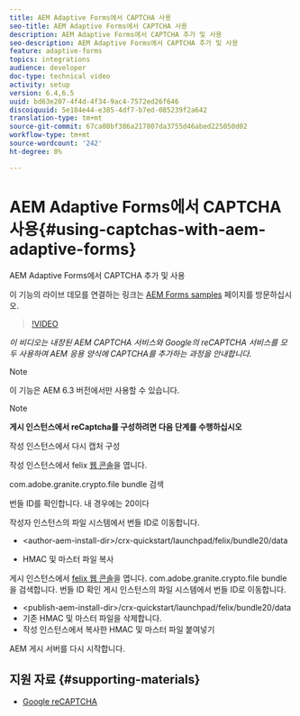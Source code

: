 ```yaml
---
title: AEM Adaptive Forms에서 CAPTCHA 사용
seo-title: AEM Adaptive Forms에서 CAPTCHA 사용
description: AEM Adaptive Forms에서 CAPTCHA 추가 및 사용
seo-description: AEM Adaptive Forms에서 CAPTCHA 추가 및 사용
feature: adaptive-forms
topics: integrations
audience: developer
doc-type: technical video
activity: setup
version: 6.4,6.5
uuid: bd63e207-4f4d-4f34-9ac4-7572ed26f646
discoiquuid: 5e184e44-e385-4df7-b7ed-085239f2a642
translation-type: tm+mt
source-git-commit: 67ca08bf386a217807da3755d46abed225050d02
workflow-type: tm+mt
source-wordcount: '242'
ht-degree: 0%

---
```



# AEM Adaptive Forms에서 CAPTCHA 사용{#using-captchas-with-aem-adaptive-forms}

AEM Adaptive Forms에서 CAPTCHA 추가 및 사용

이 기능의 라이브 데모를 연결하는 링크는 [AEM Forms samples](https://forms.enablementadobe.com/content/samples/samples.html?query=0) 페이지를 방문하십시오.

>[!VIDEO](https://video.tv.adobe.com/v/18336/?quality=9&learn=on)

*이 비디오는 내장된 AEM CAPTCHA 서비스와 Google의 reCAPTCHA 서비스를 모두 사용하여 AEM 응용 양식에 CAPTCHA를 추가하는 과정을 안내합니다.*

>[!NOTE]
>
>이 기능은 AEM 6.3 버전에서만 사용할 수 있습니다.

>[!NOTE]
>
>**게시 인스턴스에서 reCaptcha를 구성하려면 다음 단계를 수행하십시오**
>
>작성 인스턴스에서 다시 캡처 구성
>
>작성 인스턴스에서 felix [웹 콘솔](http://localhost:4502/system/console/bundles)을 엽니다.
>
>com.adobe.granite.crypto.file bundle 검색
>
>번들 ID를 확인합니다. 내 경우에는 20이다
>
>작성자 인스턴스의 파일 시스템에서 번들 ID로 이동합니다.
>
>* &lt;author-aem-install-dir>/crx-quickstart/launchpad/felix/bundle20/data
* HMAC 및 마스터 파일 복사

게시 인스턴스에서 [felix 웹 콘솔](http://localhost:4502/system/console/bundles)을 엽니다. com.adobe.granite.crypto.file bundle을 검색합니다. 번들 ID 확인
게시 인스턴스의 파일 시스템에서 번들 ID로 이동합니다.
* &lt;publish-aem-install-dir>/crx-quickstart/launchpad/felix/bundle20/data
* 기존 HMAC 및 마스터 파일을 삭제합니다.
* 작성 인스턴스에서 복사한 HMAC 및 마스터 파일 붙여넣기

AEM 게시 서버를 다시 시작합니다.

## 지원 자료 {#supporting-materials}

* [Google reCAPTCHA](https://www.google.com/recaptcha)

